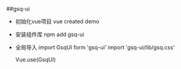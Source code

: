 ##gsq-ui
 
- 初始化vue项目
    vue created demo
 
- 安装组件库
    npm add gsq-ui
 
- 全局导入
    import GsqUI form 'gsq-ui'
    import 'gsq-ui/lib/gsq.css'
 
    Vue.use(GsqUI)
